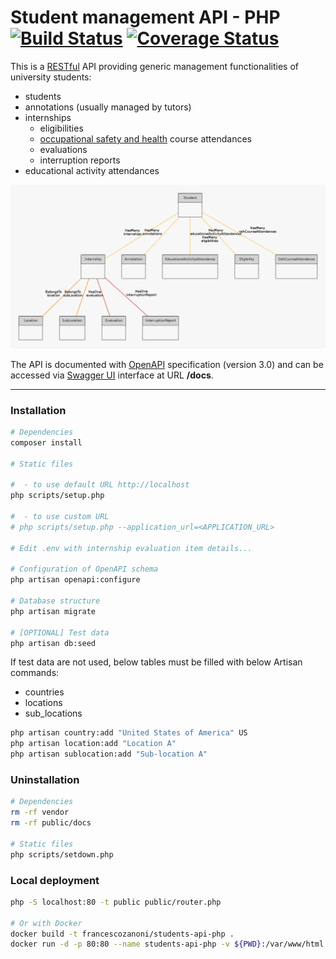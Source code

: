 # Student management API - PHP [![Build Status](https://travis-ci.org/francescozanoni/students-api-php.svg?branch=master)](https://travis-ci.org/francescozanoni/students-api-php) [![Coverage Status](https://coveralls.io/repos/github/francescozanoni/students-api-php/badge.svg?branch=master&service=github)](https://coveralls.io/github/francescozanoni/students-api-php?branch=master&service=github)

This is a [RESTful](https://en.wikipedia.org/wiki/Representational_state_transfer) API providing generic management functionalities of university students:

- students
- annotations (usually managed by tutors)
- internships
  - eligibilities
  - [occupational safety and health](https://en.wikipedia.org/wiki/Occupational_safety_and_health) course attendances
  - evaluations
  - interruption reports
- educational activity attendances

![Entity-relationship diagram](/er_diagram.png)

The API is documented with [OpenAPI](https://swagger.io/docs/specification/about/) specification (version 3.0) and can be accessed via [Swagger UI](https://swagger.io/tools/swagger-ui) interface at URL **/docs**.

----

### Installation

```bash
# Dependencies
composer install

# Static files

#  - to use default URL http://localhost
php scripts/setup.php

#  - to use custom URL
# php scripts/setup.php --application_url=<APPLICATION_URL>

# Edit .env with internship evaluation item details...

# Configuration of OpenAPI schema
php artisan openapi:configure

# Database structure
php artisan migrate

# [OPTIONAL] Test data
php artisan db:seed
```

If test data are not used, below tables must be filled with below Artisan commands:

- countries
- locations
- sub_locations

```bash
php artisan country:add "United States of America" US
php artisan location:add "Location A"
php artisan sublocation:add "Sub-location A"
```


### Uninstallation

```bash
# Dependencies
rm -rf vendor
rm -rf public/docs

# Static files
php scripts/setdown.php
```

### Local deployment

```bash
php -S localhost:80 -t public public/router.php

# Or with Docker
docker build -t francescozanoni/students-api-php .
docker run -d -p 80:80 --name students-api-php -v ${PWD}:/var/www/html francescozanoni/students-api-php
```